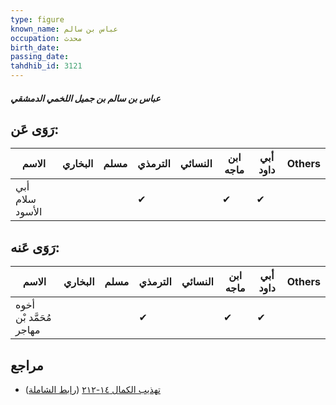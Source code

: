 ```yaml
---
type: figure
known_name: عباس بن سالم
occupation: محدث
birth_date:
passing_date:
tahdhib_id: 3121
---
```

##### عباس بن سالم بن جميل اللخمي الدمشقي

## رَوَى عَن:
| الاسم           | البخاري | مسلم | الترمذي | النسائي | ابن ماجه | أبي داود | Others |
| --------------- | ------- | ---- | ------- | ------- | -------- | -------- | ------ |
| أبي سلام الأسود |         |      | ✔       |         | ✔        | ✔        |        |
## رَوَى عَنه:
| الاسم                   | البخاري | مسلم | الترمذي | النسائي | ابن ماجه | أبي داود | Others |
| ----------------------- | ------- | ---- | ------- | ------- | -------- | -------- | ------ |
| أخوه مُحَمَّد بْن مهاجر |         |      | ✔       |         | ✔        | ✔        |        |
## مراجع
- [تهذيب الكمال ١٤-٢١٢](obsidian://open?vault=Tahdhib-al-Kamal&file=Figures/٣١٢١-عباس%20بن%20سالم%20بن%20جميل%20اللخمي%20الدمشقي) ([رابط الشاملة](https://shamela.ws/book/3722/7140))